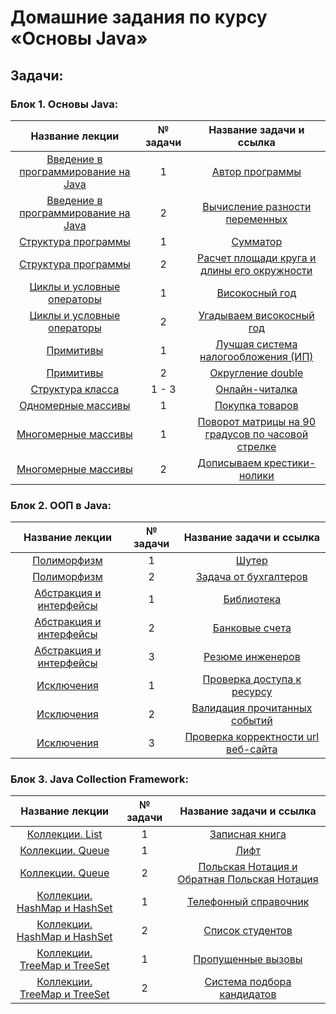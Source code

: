 # **Домашние задания по курсу «Основы Java»**

## **Задачи**:

### **Блок 1. Основы Java:**
| Название лекции | № задачи |                                       Название задачи и ссылка                                        |
|:---------------:|:--------:|:-----------------------------------------------------------------------------------------------------:|
|[Введение в программирование на Java](https://github.com/netology-code/java-homeworks/tree/master/introduction/1.1.1)|1|[Автор программы](https://github.com/kotamadeo/Netology-JavaBasis-Introduction-1.1.1.Author)|
|[Введение в программирование на Java](https://github.com/netology-code/java-homeworks/tree/master/introduction/1.1.2)|2|[Вычисление разности переменных](https://github.com/kotamadeo/Netology-JavaBasis-Introduction-1.1.2.Subtract)|
|[Структура программы](https://github.com/netology-code/java-homeworks/tree/master/program-structure/1.2.1)|1|[Сумматор](https://github.com/kotamadeo/Netology-JavaBasis-ProgramsStructure-1.2.1.Adder)|
|[Структура программы](https://github.com/netology-code/java-homeworks/tree/master/program-structure/1.2.2)|2|[Расчет площади круга и длины его окружности](https://github.com/kotamadeo/Netology-JavaBasis-ProgramsStructure-1.2.2.Area)|
|[Циклы и условные операторы](https://github.com/netology-code/java-homeworks/tree/master/conditional-statements-cycles/1.3.1)|1|[Високосный год](https://github.com/kotamadeo/Netology-JavaBasis-Loops-1.3.1.Leap)|
|[Циклы и условные операторы](https://github.com/netology-code/java-homeworks/tree/master/conditional-statements-cycles/1.3.2)|2|     [Угадываем високосный год](https://github.com/kotamadeo/Netology-JavaBasis-Loops-1.3.2.LeapGuess)|
|[Примитивы](https://github.com/netology-code/java-homeworks/tree/master/primitive-types/1.4.2)|1|[Лучшая система налогообложения (ИП)](https://github.com/kotamadeo/Netology-JavaBasis-PrimitiveTypes-1.4.1.Tax)|
|[Примитивы](https://github.com/netology-code/java-homeworks/tree/master/primitive-types/1.4.1)|2|[Округление double](https://github.com/kotamadeo/Netology-JavaBasis-PrimitiveTypes-1.4.2.Round)|
|[Структура класса](https://github.com/netology-code/java-homeworks/tree/master/class-structure)|1 - 3|[Онлайн-читалка](https://github.com/kotamadeo/Netology-JavaBasis-1.5.1.Reader)|
|[Одномерные массивы](https://github.com/netology-code/java-homeworks/tree/master/one-dimensional-array)|1|[Покупка товаров](https://github.com/kotamadeo/Netology-JavaBasis-OneDimensionalArray-1.6.1.Cart)|
|[Многомерные массивы](https://github.com/netology-code/java-homeworks/tree/master/multidimensional-array/2.2.1)|1|[Поворот матрицы на 90 градусов по часовой стрелке](https://github.com/kotamadeo/Netology-JavaBasis-MultyDimensionalArray-1.7.1.Matrix)|
|[Многомерные массивы](https://github.com/netology-code/java-homeworks/tree/master/multidimensional-array/2.2.2)|2|[Дописываем крестики-нолики](https://github.com/kotamadeo/Netology-JavaBasis-MultyDimensionalArray-1.7.2.TicTacToe)|

### **Блок 2. ООП в Java:**
| Название лекции | № задачи |                                       Название задачи и ссылка                                        |
|:---------------:|:--------:|:-----------------------------------------------------------------------------------------------------:|
|[Полиморфизм](https://github.com/netology-code/java-homeworks/tree/master/polymorphism/3.2.1)|1|[Шутер](https://github.com/kotamadeo/Netology-JavaBasis-Polymorphism-2.1.1.Shooter)|
|[Полиморфизм](https://github.com/netology-code/java-homeworks/tree/master/polymorphism/3.2.2)|2|[Задача от бухгалтеров](https://github.com/kotamadeo/Netology-JavaBasis-Polymorphism-2.1.2.TaxService)|
|[Абстракция и интерфейсы](https://github.com/netology-code/java-homeworks/tree/master/abstractions-interfaces/3.3.1)|1|[Библиотека](https://github.com/kotamadeo/Netology-JavaBasis-AbstactionAndInterfaces-2.2.1.Library)|
|[Абстракция и интерфейсы](https://github.com/netology-code/java-homeworks/tree/master/abstractions-interfaces/3.3.2)|2|[Банковые счета](https://github.com/kotamadeo/Netology-JavaBasis-AbstactionAndInterfaces-2.2.2.BankAccount)|
|[Абстракция и интерфейсы](https://github.com/netology-code/java-homeworks/commit/847c1f6ab19d71c1235682153d1b50b0688bd8e5)|3|[Резюме инженеров](https://github.com/kotamadeo/Netology-JavaBasis-AbstactionAndInterfaces-2.2.3.Resumes)|
|[Исключения](https://github.com/netology-code/java-homeworks/tree/master/exceptions/3.4.1)|1|[Проверка доступа к ресурсу](https://github.com/kotamadeo/Netology-JavaBasis-Exceptions-2.3.1.Login)|
|[Исключения](https://github.com/netology-code/java-homeworks/tree/master/exceptions/3.4.2)|2|[Валидация прочитанных событий](https://github.com/kotamadeo/Netology-JavaBasis-Exceptions-2.3.2.Event)|
|[Исключения](https://github.com/netology-code/java-homeworks/commit/100f925d2e48fe296a0be5ce283c84e8dace9165)|3|[Проверка корректности url веб-сайта](https://github.com/kotamadeo/Netology-JavaBasis-Exceptions-2.3.3.URL)|

### **Блок 3. Java Collection Framework:**
| Название лекции | № задачи |                                       Название задачи и ссылка                                        |
|:---------------:|:--------:|:-----------------------------------------------------------------------------------------------------:|
|[Коллекции. List](https://github.com/netology-code/java-homeworks/tree/master/list/4.1.1)|1|[Записная книга](https://github.com/kotamadeo/Netology-JavaBasis-CollectionFramework-ArrayList-3.1.1.ToDoList)|
|[Коллекции. Queue](https://github.com/netology-code/java-homeworks/tree/master/queue/4.2.1)|1|[Лифт](https://github.com/kotamadeo/Netology-JavaBasis-CollectionFramework-Queue-3.2.1.Elevator)|
|[Коллекции. Queue](https://github.com/netology-code/java-homeworks/commit/d989aba31b324e41189601c567641b9943f23c5f)|2|[Польская Нотация и Обратная Польская Нотация](https://github.com/kotamadeo/Netology-JavaBasis-CollectionFramework-Queue-3.2.2.PolishNotation)|
|[Коллекции. HashMap и HashSet](https://github.com/netology-code/java-homeworks/tree/master/hash-collections/4.3.1)|1|[Телефонный справочник](https://github.com/kotamadeo/Netology-JavaBasis-CollectionFramework-HashMap-3.3.1.Phonebook)|
|[Коллекции. HashMap и HashSet](https://github.com/netology-code/java-homeworks/tree/master/hash-collections/4.3.2)|2|[Список студентов](https://github.com/kotamadeo/Netology-JavaBasis-CollectionFramework-HashSet-3.3.2.StudentsList)|
|[Коллекции. TreeMap и TreeSet](https://github.com/netology-code/java-homeworks/tree/master/tree-collections)|1|[Пропущенные вызовы](https://github.com/kotamadeo/JavaBasis/tree/2.5.1.MissedCalls)|
|[Коллекции. TreeMap и TreeSet](https://github.com/netology-code/java-homeworks/tree/master/tree-collections)|2|[Система подбора кандидатов](https://github.com/kotamadeo/JavaBasis/tree/2.5.2.HR)|